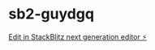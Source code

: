 # sb2-guydgq

[Edit in StackBlitz next generation editor ⚡️](https://stackblitz.com/~/github.com/Marabun/sb2-guydgq)